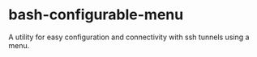 # bash-configurable-menu
A utility for easy configuration and connectivity with ssh tunnels using a menu.
